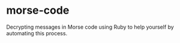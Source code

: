 # morse-code
Decrypting messages in Morse code using Ruby to help yourself by automating this process.
